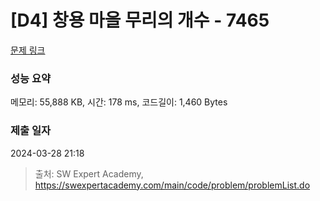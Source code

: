 # [D4] 창용 마을 무리의 개수 - 7465 

[문제 링크](https://swexpertacademy.com/main/code/problem/problemDetail.do?contestProbId=AWngfZVa9XwDFAQU) 

### 성능 요약

메모리: 55,888 KB, 시간: 178 ms, 코드길이: 1,460 Bytes

### 제출 일자

2024-03-28 21:18



> 출처: SW Expert Academy, https://swexpertacademy.com/main/code/problem/problemList.do